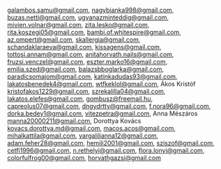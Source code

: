 galambos.samu@gmail.com,
 nagybianka998@gmail.com,
 buzas.netti@gmail.com,
 ugyanazminteddig@gmail.com,
 mivien.volnar@gmail.com,
 zita.lesko@gmail.com,
 rita.koszegi05@gmail.com,
 bambi.of.whitespire@gmail.com,
 az.ompert@gmail.com,
 skallergia@gmail.com,
 schandaklaraeva@gmail.com,
 kissagens@gmail.com,
 tottosi.annam@gmail.com,
 anitahorvath.nails@gmail.com,
 fruzsi.venczel@gmail.com,
 eszter.marko16@gmail.com,
 emilia.szed@gmail.com,
 balazsbboglarka@gmail.com,
 paradicsomajom@gmail.com,
 katinkadudas93@gmail.com,
 lakatosbenedek4@gmail.com,
 wtfkeklol@gmail.com,
 Ákos Kristóf <kristofakos1229@gmail.com>,
 szrekalilla04@gmail.com,
 lakatos.elefes@gmail.com,
 gombusz@freemail.hu,
 capreolus07@gmail.com,
 dngydrtty@gmail.com,
 f.nora96@gmail.com,
 dorka.bedey1@gmail.com,
 vitezpetra@gmail.com,
 Anna Mészáros <manna20000211@gmail.com>,
 Dorottya Kovács <kovacs.dorottya.md@gmail.com>,
 macos.acos@gmail.com,
 mihalkattila@gmail.com,
 vargalilianna12@gmail.com,
 adam.feher28@gmail.com,
 hemili2001@gmail.com,
 sziszof@gmail.com,
 cetfi1996@gmail.com,
 n.rethelyi@gmail.com,
 flora.lonyi@gmail.com,
 colorfulfrog00@gmail.com,
 horvathgazsi@gmail.com
